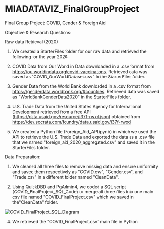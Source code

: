 # MIADATAVIZ_FinalGroupProject
Final Group Project: COVID, Gender &amp; Foreign Aid

Objective & Research Questions:


Raw data Retrieval (2020)

1. We created a StarterFiles folder for our raw data and retrieved the following for the year 2020:

2. COVID Data from Our World in Data downloaded in a .csv format from https://ourworldindata.org/covid-vaccinations. Retrieved data was saved as "COVID_OurWorldDataset.csv" in the StarterFiles folder.

3. Gender Data from the World Bank downloaded in a .csv format from https://genderdata.worldbank.org/#countries. Retrieved data was saved as "WorldBankGenderData2020" in the StarterFiles folder. 

4. U.S. Trade Data from the United States Agency for International Development retrieved from a free API (https://data.usaid.gov/resource/i37f-rwxd.json) obtained from https://dev.socrata.com/foundry/data.usaid.gov/i37f-rwxd

5. We created a Python file (Foreign_Aid_API.ipynb) in which we used the API to retrieve the U.S. Trade Data and exported the data as a .csv file that we named "foreign_aid_2020_aggregated.csv" and saved it in the StarterFiles folder.



Data Preparation:

1. We cleaned all three files to remove missing data and ensure uniformity and saved them respectively as "COVID.csv", "Gender.csv", and "Trade.csv" in a different folder named "CleanData".
  
2. Using QuickDBD and PgAdmin4, we coded a SQL script (COVID_FinalProject_SQL_Code) to merge all three files into one main csv file named "COVID_FinalProject.csv" which we saved in the"CleanData" folder.

![COVID_FinalProject_SQL_Diagram](https://github.com/JCNdongo/MIADATAVIZ_FinalGroupProject/assets/120480912/e85d235c-279a-4ef0-9000-894018998ee3)

4. We retrieved the "COVID_FinalProject.csv" main file in Python






